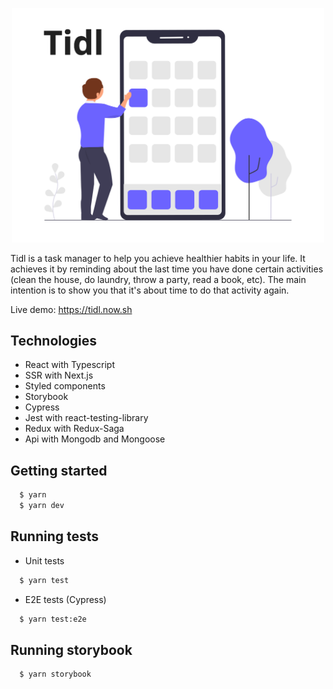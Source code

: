 <p align="center">
  <img width="500" src="./public/static/app_banner.png">
</p>

Tidl is a task manager to help you achieve healthier habits in your life. It achieves it by reminding about the last time you have done certain activities (clean the house, do laundry, throw a party, read a book, etc). The main intention is to show you that it's about time to do that activity again.

Live demo: https://tidl.now.sh

## Technologies

- React with Typescript
- SSR with Next.js
- Styled components
- Storybook
- Cypress
- Jest with react-testing-library
- Redux with Redux-Saga
- Api with Mongodb and Mongoose

## Getting started

```sh
  $ yarn
  $ yarn dev
```

## Running tests

- Unit tests

```sh
  $ yarn test
```

- E2E tests (Cypress)

```sh
  $ yarn test:e2e
```

## Running storybook

```sh
  $ yarn storybook
```
